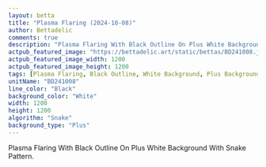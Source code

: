 ```yaml
---
layout: betta
title: "Plasma Flaring (2024-10-08)"
author: Bettadelic
comments: true
description: "Plasma Flaring With Black Outline On Plus White Background With Snake Pattern."
actpub_featured_image: "https://bettadelic.art/static/bettas/BD241008.jpg"
actpub_featured_image_width: 1200
actpub_featured_image_height: 1200
tags: [Plasma Flaring, Black Outline, White Background, Plus Background Pattern, Snake Pattern, October 2024]
unitName: "BD241008"
line_color: "Black"
background_color: "White"
width: 1200
height: 1200
algorithm: "Snake"
background_type: "Plus"
---
```


Plasma Flaring With Black Outline On Plus White Background With Snake Pattern.
